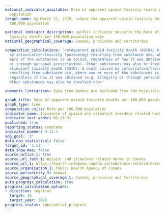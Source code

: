 ```yaml
---
national_indicator_available: Rate of apparent opioid toxicity deaths per 100,000
  population
target_name: By March 31, 2028, reduce the apparent opioid toxicity deaths to 10 per
  100,000 population

national_indicator_description: <p>This indicator measures the Rate of apparent opioid
  toxicity deaths per 100,000 population.</p>
national_geographical_coverage: Canada, provinces and territories

computation_calculations: '<p>Apparent opioid toxicity death (AOTD): A death caused
  by intoxication/toxicity (poisoning) resulting from substance use, where one or
  more of the substances is an opioid, regardless of how it was obtained (e.g. illegally
  or through personal prescription). Other substances may also be involved. <br><br>Apparent
  stimulant toxicity death (ASTD): A death caused by intoxication/toxicity (poisoning)
  resulting from substance use, where one or more of the substances is a stimulant,
  regardless of how it was obtained (e.g. illegally or through personal prescription).
  Other substances may also be involved.</p>'

comments_limitations: Data from Quebec are excluded from the hospitalization rate.

graph_title: Rate of apparent opioid toxicity deaths per 100,000 population
graph_type: line
computation_units: Rate per 100,000 population
indicator_name: Incidence of opioid and stimulant overdose related harms
indicator_sort_order: 03-13-01
published: true
reporting_status: complete
indicator_number: 3.13.1
sdg_goal: '3'
data_non_statistical: false
target_id: '3.13'
data_show_map: false
source_active_1: true
source_url_text_1: Opioid- and Stimulant-related Harms in Canada
source_url_1: https://health-infobase.canada.ca/substance-related-harms/opioids-stimulants
source_organisation_1: Public Health Agency of Canada
source_periodicity_1: Annual
source_geographical_coverage_1: Canada, provinces and territories
auto_progress_calculation: true
progress_calculation_options:
- direction: negative
  target: 10
  target_year: 2028
progress_status: substantial_progress
---
```

